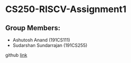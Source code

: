 # CS250-RISCV-Assignment1

## Group Members:
  - Ashutosh Anand (191CS111)
  - Sudarshan Sundarrajan (191CS255)

github [link](https://github.com/ashueep/CS250-RISCV-Assignment1)